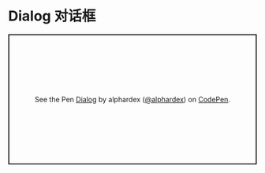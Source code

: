 # Dialog 对话框

<p class="codepen" data-height="265" data-theme-id="dark" data-default-tab="html,result" data-user="alphardex" data-slug-hash="JjdmEpy" style="height: 265px; box-sizing: border-box; display: flex; align-items: center; justify-content: center; border: 2px solid; margin: 1em 0; padding: 1em;" data-pen-title="Dialog">
  <span>See the Pen <a href="https://codepen.io/alphardex/pen/JjdmEpy">
  Dialog</a> by alphardex (<a href="https://codepen.io/alphardex">@alphardex</a>)
  on <a href="https://codepen.io">CodePen</a>.</span>
</p>
<script async src="https://static.codepen.io/assets/embed/ei.js"></script>
